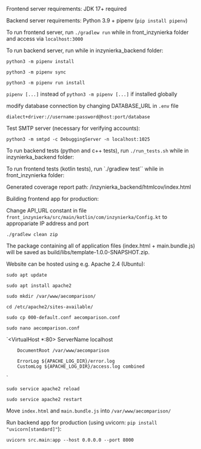 Frontend server requirements: JDK 17+ required

Backend server requirements: Python 3.9 + pipenv (`pip install pipenv`)

To run frontend server, run `./gradlew run` while in front_inzynierka folder and access via `localhost:3000`

To run backend server, run while in inzynierka_backend folder:

`python3 -m pipenv install`

`python3 -m pipenv sync`

`python3 -m pipenv run install`

`pipenv [...]` instead of `python3 -m pipenv [...]` if installed globally

modify database connection by changing DATABASE_URL in `.env` file

`dialect+driver://username:password@host:port/database`

Test SMTP server (necessary for verifying accounts):

`python3 -m smtpd -c DebuggingServer -n localhost:1025`

To run backend tests (python and c++ tests), run `./run_tests.sh` while in inzynierka_backend folder:

To run frontend tests (kotlin tests), run `./gradlew test`` while in front_inzynierka folder:

Generated coverage report path: /inzynierka_backend/htmlcov/index.html

Building frontend app for production:

Change API_URL constant in file `front_inzynierka/src/main/kotlin/com/inzynierka/Config.kt` to appropariate IP address and port

`./gradlew clean zip`

The package containing all of application files (index.html + main.bundle.js) will be saved as build/libs/template-1.0.0-SNAPSHOT.zip. 

Website can be hosted using e.g. Apache 2.4 (Ubuntu):

`sudo apt update`

`sudo apt install apache2`

`sudo mkdir /var/www/aecomparison/`

`cd /etc/apache2/sites-available/`

`sudo cp 000-default.conf aecomparison.conf`

`sudo nano aecomparison.conf`


`<VirtualHost *:80>
        ServerName localhost

        DocumentRoot /var/www/aecomparison

        ErrorLog ${APACHE_LOG_DIR}/error.log
        CustomLog ${APACHE_LOG_DIR}/access.log combined

</VirtualHost>`

`sudo service apache2 reload`

`sudo service apache2 restart`

Move `index.html` and `main.bundle.js` into `/var/www/aecomparison/`

Run backend app for production (using uvicorn: `pip install "uvicorn[standard]"`):

`uvicorn src.main:app --host 0.0.0.0 --port 8000`

